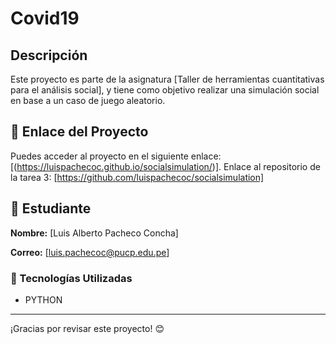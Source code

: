 # Covid19
## Descripción
Este proyecto es parte de la asignatura [Taller de herramientas cuantitativas para el análisis social], y tiene como objetivo realizar una simulación social en base a un caso de juego aleatorio. 

## 📌 Enlace del Proyecto
Puedes acceder al proyecto en el siguiente enlace: [(https://luispachecoc.github.io/socialsimulation/)].
Enlace al repositorio de la tarea 3: [https://github.com/luispachecoc/socialsimulation]
## 👤 Estudiante
**Nombre:** [Luis Alberto Pacheco Concha] 

**Correo:** [luis.pachecoc@pucp.edu.pe]

### 🚀 Tecnologías Utilizadas
- PYTHON
---

¡Gracias por revisar este proyecto! 😊
